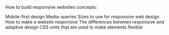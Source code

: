 
How to build responsive websites concepts:

Mobile-first design
Media-queries
Sizes to use for responsive web design
How to make a website responsive
The differences between responsive and adaptive design
CSS units that are used to make elements flexible
